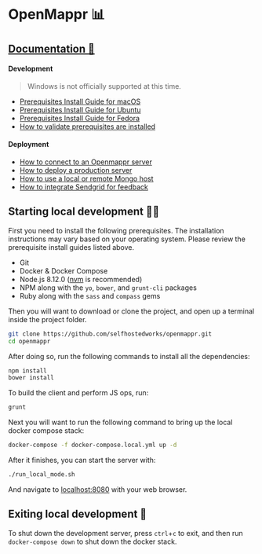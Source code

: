 # OpenMappr 📊
## [Documentation 📄](https://github.com/selfhostedworks/openmappr/wiki)
#### Development
> Windows is not officially supported at this time.

* [Prerequisites Install Guide for macOS](https://github.com/selfhostedworks/openmappr/wiki/Prerequisites-Install-Guide-for-macOS)
* [Prerequisites Install Guide for Ubuntu](https://github.com/selfhostedworks/openmappr/wiki/Prerequisites-Install-Guide-for-Ubuntu)
* [Prerequisites Install Guide for Fedora](https://github.com/selfhostedworks/openmappr/wiki/Prerequisites-Install-Guide-for-Fedora)
* [How to validate prerequisites are installed](https://github.com/selfhostedworks/openmappr/wiki/How-to-validate-prerequisites-are-installed)

#### Deployment
* [How to connect to an Openmappr server](https://github.com/selfhostedworks/openmappr/wiki/How-to-connect-to-an-Openmappr-server)
* [How to deploy a production server](https://github.com/selfhostedworks/openmappr/wiki/How-to-deploy-a-production-server)
* [How to use a local or remote Mongo host](https://github.com/selfhostedworks/openmappr/wiki/How-to-use-a-local-or-remote-Mongo-host)
* [How to integrate Sendgrid for feedback](https://github.com/selfhostedworks/openmappr/wiki/How-to-integrate-Sendgrid-for-feedback)

## Starting local development 👨‍💻
First you need to install the following prerequisites.  The installation instructions may vary based on your operating system.  Please review the prerequisite install guides listed above.
* Git
* Docker & Docker Compose
* Node.js 8.12.0 ([nvm](https://github.com/nvm-sh/nvm) is recommended)
* NPM along with the `yo`, `bower`, and `grunt-cli` packages
* Ruby along with the `sass` and `compass` gems


Then you will want to download or clone the project, and open up a terminal inside the project folder.
```bash
git clone https://github.com/selfhostedworks/openmappr.git
cd openmappr
```
After doing so, run the following commands to install all the dependencies:
```bash
npm install
bower install
```
To build the client and perform JS ops, run:
```bash
grunt
``` 
Next you will want to run the following command to bring up the local docker compose stack:
```bash
docker-compose -f docker-compose.local.yml up -d
```
After it finishes, you can start the server with:
```bash
./run_local_mode.sh
```
And navigate to [localhost:8080](http://localhost:8080) with your web browser.

## Exiting local development 💨
To shut down the development server, press `ctrl`+`c` to exit, and then run `docker-compose down` to shut down the docker stack.
